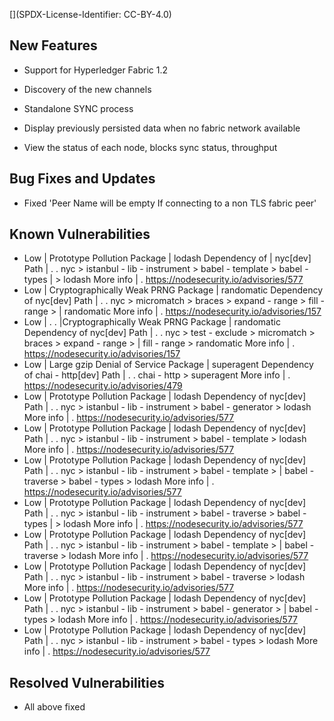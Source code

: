 [](SPDX-License-Identifier: CC-BY-4.0)
## New Features

 * Support for Hyperledger Fabric 1.2

 * Discovery of the new channels

 * Standalone SYNC process

 * Display previously persisted data when no fabric network available

 * View the status of each node, blocks sync status, throughput


## Bug Fixes and Updates

 * Fixed 'Peer Name will be empty If connecting to a non TLS fabric peer'


## Known Vulnerabilities


* Low  |  Prototype Pollution
    Package  |  lodash
    Dependency of  |  nyc[dev]
    Path  | . . nyc > istanbul - lib - instrument > babel - template > babel - types
  |  > lodash
    More info  | .  https://nodesecurity.io/advisories/577
* Low  |  Cryptographically Weak PRNG
    Package  |  randomatic
    Dependency of  nyc[dev]
    Path  | . . nyc > micromatch > braces > expand - range > fill - range >
  |  randomatic
    More info  | .  https://nodesecurity.io/advisories/157
* Low  | . .   |Cryptographically Weak PRNG
    Package  |  randomatic
    Dependency of  nyc[dev]
    Path  | . . nyc > test - exclude > micromatch > braces > expand - range >
  |  fill - range > randomatic
    More info  | .  https://nodesecurity.io/advisories/157
* Low  |  Large gzip Denial of Service
    Package  |  superagent
    Dependency of  chai - http[dev]
    Path  | . . chai - http > superagent
    More info  | .  https://nodesecurity.io/advisories/479
* Low  |  Prototype Pollution
    Package  |  lodash
    Dependency of  nyc[dev]
    Path  | . . nyc > istanbul - lib - instrument > babel - generator > lodash
    More info  | .  https://nodesecurity.io/advisories/577
* Low  |  Prototype Pollution
    Package  |  lodash
    Dependency of  nyc[dev]
    Path  | . . nyc > istanbul - lib - instrument > babel - template > lodash
    More info  | .  https://nodesecurity.io/advisories/577
* Low  |  Prototype Pollution
    Package  |  lodash
    Dependency of  nyc[dev]
    Path  | . . nyc > istanbul - lib - instrument > babel - template >
  |  babel - traverse > babel - types > lodash
    More info  | .  https://nodesecurity.io/advisories/577
* Low  |  Prototype Pollution
    Package  |  lodash
    Dependency of  nyc[dev]
    Path  | . . nyc > istanbul - lib - instrument > babel - traverse > babel - types
  |  > lodash
    More info  | .  https://nodesecurity.io/advisories/577
* Low  |  Prototype Pollution
    Package  |  lodash
    Dependency of  nyc[dev]
    Path  | . . nyc > istanbul - lib - instrument > babel - template >
  |  babel - traverse > lodash
    More info  | .  https://nodesecurity.io/advisories/577
* Low  |  Prototype Pollution
    Package  |  lodash
    Dependency of  nyc[dev]
    Path  | . . nyc > istanbul - lib - instrument > babel - traverse > lodash
    More info  | .  https://nodesecurity.io/advisories/577
* Low  |  Prototype Pollution
    Package  |  lodash
    Dependency of  nyc[dev]
    Path  | . . nyc > istanbul - lib - instrument > babel - generator >
  |  babel - types > lodash
    More info  | .  https://nodesecurity.io/advisories/577
* Low  |  Prototype Pollution
    Package  |  lodash
    Dependency of  nyc[dev]
    Path  | . . nyc > istanbul - lib - instrument > babel - types > lodash
    More info  | .  https://nodesecurity.io/advisories/577

## Resolved Vulnerabilities

* All above fixed
